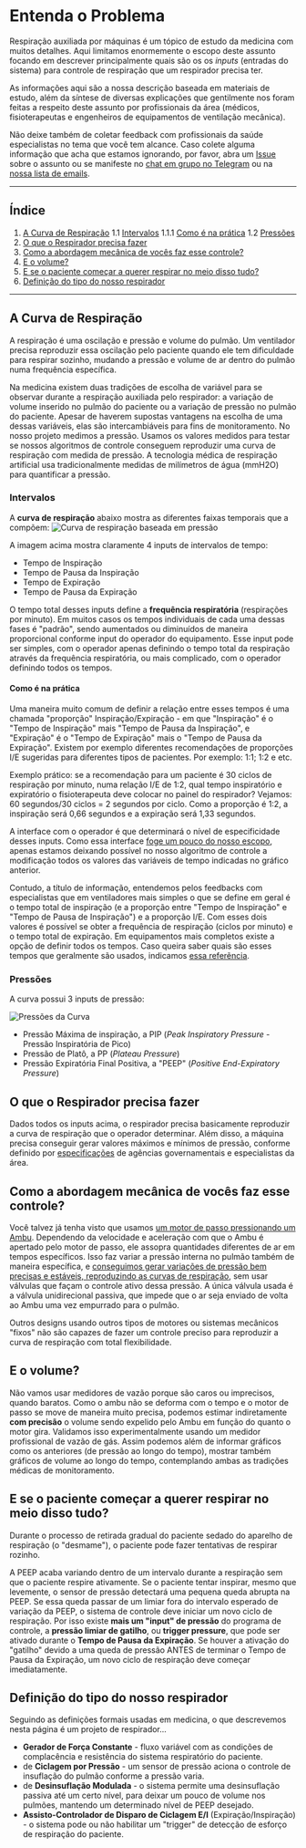 # Entenda o Problema

Respiração auxiliada por máquinas é um tópico de estudo da medicina com muitos detalhes. Aqui limitamos enormemente o escopo deste assunto focando em descrever principalmente quais são os os *inputs* (entradas do sistema) para controle de respiração que um respirador precisa ter.

As informações aqui são a nossa descrição baseada em materiais de estudo, além da síntese de diversas explicações que gentilmente nos foram feitas a respeito deste assunto por profissionais da área (médicos, fisioterapeutas e engenheiros de equipamentos de ventilação mecânica).

Não deixe também de coletar feedback com profissionais da saúde especialistas no tema que você tem alcance. Caso colete alguma informação que acha que estamos ignorando, por favor, abra um [Issue](https://github.com/Inspire-Poli-USP/Inspire-OpenLung/issues) sobre o assunto ou se manifeste no [chat em grupo no Telegram](https://t.me/openlungpoliusp) ou na [nossa lista de emails](https://groups.google.com/forum/#!forum/inspireopenlung).

---
## Índice

  1. [A Curva de Respiração](#a-curva-de-respiração)
    1.1 [Intervalos](#intervalos)
      1.1.1 [Como é na prática](#como-e-na-pratica)
    1.2 [Pressões](#pressões)
  2. [O que o Respirador precisa fazer](#o-que-o-respirador-precisa-fazer)
  3. [Como a abordagem mecânica de vocês faz esse controle?](#como-a-abordagem-mecânica-de-vocês-faz-esse-controle)
  4. [E o volume?](#e-o-volume)
  5. [E se o paciente começar a querer respirar no meio disso tudo?](#e-se-o-paciente-começar-a-querer-respirar-no-meio-disso-tudo)
  6. [Definição do tipo do nosso respirador](#definição-do-tipo-do-nosso-respirador)
  
---

## A Curva de Respiração
A respiração é uma oscilação e pressão e volume do pulmão. Um ventilador precisa reproduzir essa oscilação pelo paciente quando ele tem dificuldade para respirar sozinho, mudando a pressão e volume de ar dentro do pulmão numa frequência específica.

Na medicina existem duas tradições de escolha de variável para se observar durante a respiração auxiliada pelo respirador: a variação de volume inserido no pulmão do paciente ou a variação de pressão no pulmão do paciente. Apesar de haverem supostas vantagens na escolha de uma dessas variáveis, elas são intercambiáveis para fins de monitoramento. No nosso projeto medimos a pressão. Usamos os valores medidos para testar se nossos algoritmos de controle conseguem reproduzir uma curva de respiração com medida de pressão. A tecnologia médica de respiração artificial usa tradicionalmente medidas de milímetros de água (mmH2O) para quantificar a pressão.

### Intervalos

A **curva de respiração** abaixo mostra as diferentes faixas temporais que a compõem:
![Curva de respiração baseada em pressão](https://github.com/Inspire-Poli-USP/Inspire-OpenLung/blob/master/images/Wiki/Wiki_Entenda_o_Problema_IMG1.jpeg)

A imagem acima mostra claramente 4 inputs de intervalos de tempo:
  * Tempo de Inspiração
  * Tempo de Pausa da Inspiração
  * Tempo de Expiração
  * Tempo de Pausa da Expiração
  
O tempo total desses inputs define a **frequência respiratória** (respirações por minuto). Em muitos casos os tempos individuais de cada uma dessas fases é "padrão", sendo aumentados ou diminuídos de maneira proporcional conforme input do operador do equipamento. Esse input pode ser simples, com o operador apenas definindo o tempo total da respiração através da frequência respiratória, ou mais complicado, com o operador definindo todos os tempos.

#### Como é na prática

Uma maneira muito comum de definir a relação entre esses tempos é uma chamada "proporção" Inspiração/Expiração - em que "Inspiração" é o "Tempo de Inspiração" mais "Tempo de Pausa da Inspiração", e "Expiração" é o "Tempo de Expiração" mais o "Tempo de Pausa da Expiração". Existem por exemplo diferentes recomendações de proporções I/E sugeridas para diferentes tipos de pacientes. Por exemplo: 1:1; 1:2 e etc. 

Exemplo prático: se a recomendação para um paciente é 30 ciclos de respiração por minuto, numa relação I/E de 1:2, qual tempo inspiratório e expiratório o fisioterapeuta deve colocar no painel do respirador? Vejamos: 60 segundos/30 ciclos = 2 segundos por ciclo. Como a proporção é 1:2, a inspiração será 0,66 segundos e a expiração será 1,33 segundos.

A interface com o operador é que determinará o nível de especificidade desses inputs. Como essa interface [foge um pouco do nosso escopo](https://github.com/Inspire-Poli-USP/Inspire-OpenLung#onde-queremos-chegar), apenas estamos deixando possível no nosso algoritmo de controle a modificação todos os valores das variáveis de tempo indicadas no gráfico anterior.

Contudo, a título de informação, entendemos pelos feedbacks com especialistas que em ventiladores mais simples o que se define em geral é o tempo total de inspiração (e a proporção entre "Tempo de Inspiração" e "Tempo de Pausa de Inspiração") e a proporção I/E. Com esses dois valores é possível se obter a frequência de respiração (ciclos por minuto) e o tempo total de expiração. Em equipamentos mais completos existe a opção de definir todos os tempos. Caso queira saber quais são esses tempos que geralmente são usados, indicamos [essa referẽncia](https://accessmedicine.mhmedical.com/content.aspx?bookid=520&sectionid=41692246#57062937).

### Pressões

A curva possui 3 inputs de pressão:

![Pressões da Curva](https://github.com/Inspire-Poli-USP/Inspire-OpenLung/blob/master/images/Wiki/Wiki_Entenda_o_Problema_IMG2.png)

  * Pressão Máxima de inspiração, a PIP (*Peak Inspiratory Pressure* - Pressão Inspiratória de Pico)
  * Pressão de Platô, a PP (*Plateau Pressure*)
  * Pressão Expiratória Final Positiva, a "PEEP" (*Positive End-Expiratory Pressure*)

## O que o Respirador precisa fazer

  Dados todos os inputs acima, o respirador precisa basicamente reproduzir a curva de respiração que o operador determinar. Além disso, a máquina precisa conseguir gerar valores máximos e mínimos de pressão, conforme definido por [especificações](https://github.com/Inspire-Poli-USP/Inspire-OpenLung#principais-especifica%C3%A7%C3%B5es) de agências governamentais e especialistas da área.
  
## Como a abordagem mecânica de vocês faz esse controle?

  Você talvez já tenha visto que usamos [um motor de passo pressionando um Ambu](https://github.com/Inspire-Poli-USP/Inspire-OpenLung/blob/master/images/Version%205.jpg). Dependendo da velocidade e aceleração com que o Ambu é apertado pelo motor de passo, ele assopra quantidades diferentes de ar em tempos específicos. Isso faz variar a pressão interna no pulmão também de maneira específica, e [conseguimos gerar variações de pressão bem precisas e estáveis, reproduzindo as curvas de respiração](https://www.youtube.com/watch?v=nd0AW7TLXrk), sem usar válvulas que façam o controle ativo dessa pressão. A única válvula usada é a válvula unidirecional passiva, que impede que o ar seja enviado de volta ao Ambu uma vez empurrado para o pulmão. 
  
  Outros designs usando outros tipos de motores ou sistemas mecânicos "fixos" não são capazes de fazer um controle preciso para reproduzir a curva de respiração com total flexibilidade.
  
## E o volume?

  Não vamos usar medidores de vazão porque são caros ou imprecisos, quando baratos. Como o ambu não se deforma com o tempo e o motor de passo se move de maneira muito precisa, podemos estimar indiretamente **com precisão** o volume sendo expelido pelo Ambu em função do quanto o motor gira. Validamos isso experimentalmente usando um medidor profissional de vazão de gás.
  Assim podemos além de informar gráficos como os anteriores (de pressão ao longo do tempo), mostrar também gráficos de volume ao longo do tempo, contemplando ambas as tradições médicas de monitoramento.
  
## E se o paciente começar a querer respirar no meio disso tudo?

Durante o processo de retirada gradual do paciente sedado do aparelho de respiração (o "desmame"), o paciente pode fazer tentativas de respirar rozinho.

A PEEP acaba variando dentro de um intervalo durante a respiração sem que o paciente respire ativamente. Se o paciente tentar inspirar, mesmo que levemente, o sensor de pressão detectará uma pequena queda abrupta na PEEP. Se essa queda passar de um limiar fora do intervalo esperado de variação da PEEP, o sistema de controle deve iniciar um novo ciclo de respiração.
Por isso existe **mais um "input" de pressão** do programa de controle, a **pressão limiar de gatilho**, ou **trigger pressure**, que pode ser ativado durante o **Tempo de Pausa da Expiração**. Se houver a ativação do "gatilho" devido a uma queda de pressão ANTES de terminar o Tempo de Pausa da Expiração, um novo ciclo de respiração deve começar imediatamente.

## Definição do tipo do nosso respirador

  Seguindo as definições formais usadas em medicina, o que descrevemos nesta página é um projeto de respirador...
  * **Gerador de Força Constante** - fluxo variável com as condições de complacência e resistência do sistema respiratório do paciente.
  * de **Ciclagem por Pressão** - um sensor de pressão aciona o controle de insuflação do pulmão conforme a pressão varia.
  * de **Desinsuflação Modulada** - o sistema permite uma desinsuflação passiva até um certo nível, para deixar um pouco de volume nos pulmões, mantendo um determinado nível de PEEP desejado.
  * **Assisto-Controlador de Disparo de Ciclagem E/I** (Expiração/Inspiração) - o sistema pode ou não habilitar um "trigger" de detecção de esforço de respiração do paciente.
